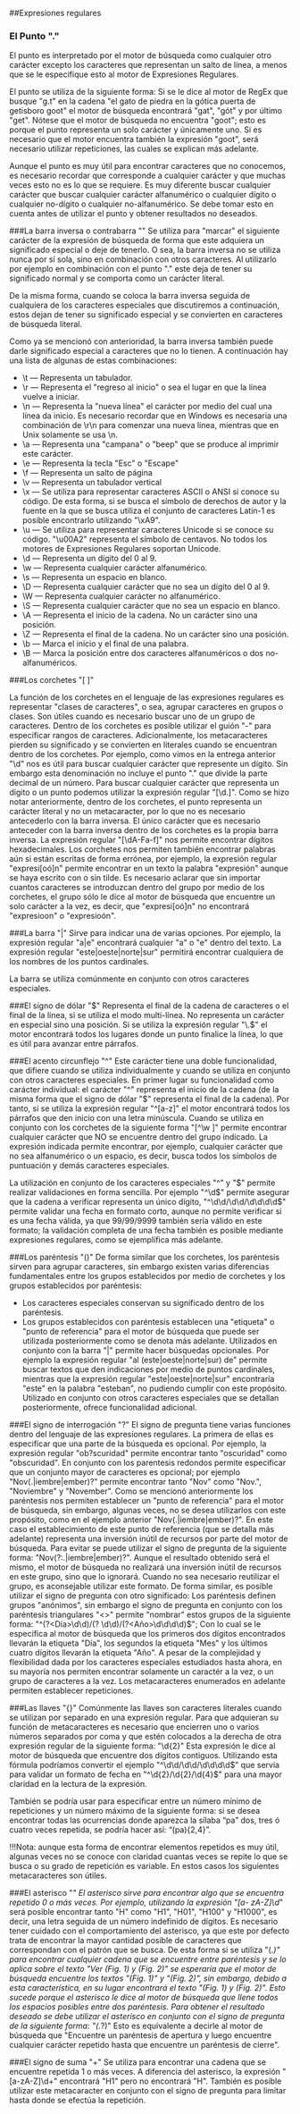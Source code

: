 ##Expresiones regulares

### El Punto "."
El punto es interpretado por el motor de búsqueda como cualquier otro carácter excepto los caracteres que representan un salto de línea, a menos que se le especifique esto al motor de Expresiones Regulares.

El punto se utiliza de la siguiente forma: Si se le dice al motor de RegEx que busque "g.t" en la cadena "el gato de
piedra en la gótica puerta de getisboro goot" el motor de búsqueda encontrará "gat", "gót" y por último "get". Nótese
que el motor de búsqueda no encuentra "goot"; esto es porque el punto representa un solo carácter y únicamente uno. Si
es necesario que el motor encuentra también la expresión "goot", será necesario utilizar repeticiones, las cuales se
explican más adelante.

Aunque el punto es muy útil para encontrar caracteres que no conocemos, es necesario recordar que corresponde a cualquier carácter y que muchas veces esto no es lo que se requiere. Es muy diferente buscar cualquier carácter que buscar cualquier carácter alfanumérico o cualquier dígito o cualquier no-dígito o cualquier no-alfanumérico. Se debe tomar esto en cuenta antes de utilizar el punto y obtener resultados no deseados.

###La barra inversa o contrabarra "\"
Se utiliza para "marcar" el siguiente carácter de la expresión de búsqueda de forma que este adquiera un significado especial o deje de tenerlo. O sea, la barra inversa no se utiliza nunca por sí sola, sino en combinación con otros caracteres. Al utilizarlo por ejemplo en combinación con el punto "\." este deja de tener su significado normal y se comporta como un carácter literal.

De la misma forma, cuando se coloca la barra inversa seguida de cualquiera de los caracteres especiales que discutiremos a continuación, estos dejan de tener su significado especial y se convierten en caracteres de búsqueda literal.

Como ya se mencionó con anterioridad, la barra inversa también puede darle significado especial a caracteres que no lo tienen. A continuación hay una lista de algunas de estas combinaciones:

* \t — Representa un tabulador.
* \r — Representa el "regreso al inicio" o sea el lugar en que la línea vuelve a iniciar.
* \n — Representa la "nueva línea" el carácter por medio del cual una línea da inicio. Es necesario recordar que en Windows es necesaria una combinación de \r\n para comenzar una nueva línea, mientras que en Unix solamente se usa \n.
* \a — Representa una "campana" o "beep" que se produce al imprimir este carácter.
* \e — Representa la tecla "Esc" o "Escape"
* \f — Representa un salto de página
* \v — Representa un tabulador vertical
* \x — Se utiliza para representar caracteres ASCII o ANSI si conoce su código. De esta forma, si se busca el símbolo de derechos de autor y la fuente en la que se busca utiliza el conjunto de caracteres Latin-1 es posible encontrarlo utilizando "\xA9".
* \u — Se utiliza para representar caracteres Unicode si se conoce su código. "\u00A2" representa el símbolo de centavos. No todos los motores de Expresiones Regulares soportan Unicode.
* \d — Representa un dígito del 0 al 9.
* \w — Representa cualquier carácter alfanumérico.
* \s — Representa un espacio en blanco.
* \D — Representa cualquier carácter que no sea un dígito del 0 al 9.
* \W — Representa cualquier carácter no alfanumérico.
* \S — Representa cualquier carácter que no sea un espacio en blanco.
* \A — Representa el inicio de la cadena. No un carácter sino una posición.
* \Z — Representa el final de la cadena. No un carácter sino una posición.
* \b — Marca el inicio y el final de una palabra.
* \B — Marca la posición entre dos caracteres alfanuméricos o dos no-alfanuméricos.

###Los corchetes "[ ]"

La función de los corchetes en el lenguaje de las expresiones regulares es representar "clases de caracteres", o sea, agrupar caracteres en grupos o clases. Son útiles cuando es necesario buscar uno de un grupo de caracteres. Dentro de los corchetes es posible utilizar el guión "-" para especificar rangos de caracteres. Adicionalmente, los metacaracteres pierden su significado y se convierten en literales cuando se encuentran dentro de los corchetes. Por ejemplo, como vimos en la entrega anterior "\d" nos es útil para buscar cualquier carácter que represente un dígito. Sin embargo esta denominación no incluye el punto "." que divide la parte decimal de un número. Para buscar cualquier carácter que representa un dígito o un punto podemos utilizar la expresión regular "[\d.]". Como se hizo notar anteriormente, dentro de los corchetes, el punto representa un carácter literal y no un metacaracter, por lo que no es necesario antecederlo con la barra inversa. El único  carácter que es necesario anteceder con la barra inversa dentro de los corchetes es la propia barra inversa. La expresión regular "[\dA-Fa-f]" nos permite encontrar dígitos hexadecimales. Los corchetes nos permiten también encontrar palabras aún si están escritas de forma errónea, por ejemplo, la expresión regular "expresi[oó]n" permite encontrar en un texto la  palabra "expresión" aunque se haya escrito con o sin tilde. Es necesario aclarar que sin importar cuantos caracteres se introduzcan dentro del grupo por medio de los corchetes, el grupo sólo le dice al motor de búsqueda que encuentre un solo carácter a la vez, es decir, que "expresi[oó]n" no encontrará "expresioon" o "expresioón".

###La barra "|"
Sirve para indicar una de varias opciones. Por ejemplo, la expresión regular "a|e" encontrará cualquier "a" o "e" dentro del texto. La expresión regular "este|oeste|norte|sur" permitirá encontrar cualquiera de los nombres de los puntos cardinales. 

La barra se utiliza comúnmente en conjunto con otros caracteres especiales.

###El signo de dólar "$"
Representa el final de la cadena de caracteres o el final de la línea, si se utiliza el modo multi-línea. No representa un carácter en especial sino una posición. Si se utiliza la expresión regular "\.$" el motor encontrará todos los lugares donde un punto finalice la línea, lo que es útil para avanzar entre párrafos.

###El acento circunflejo "^"
Este carácter tiene una doble funcionalidad, que difiere cuando se utiliza individualmente y cuando se utiliza en conjunto con otros caracteres especiales. En primer lugar su funcionalidad como carácter individual: el carácter "^" representa el inicio de la cadena (de la misma forma que el signo de dólar "$" representa el final de la cadena). Por tanto, si se utiliza la expresión regular "^[a-z]" el motor encontrará todos los párrafos que den inicio con una letra minúscula. Cuando se utiliza en conjunto con los corchetes de la siguiente forma "[^\w ]" permite encontrar cualquier carácter que NO se encuentre dentro del grupo indicado. La expresión indicada permite encontrar, por ejemplo, cualquier carácter que no sea alfanumérico o un espacio, es decir, busca todos los símbolos de puntuación y demás caracteres especiales.

La utilización en conjunto de los caracteres especiales "^" y "$" permite realizar validaciones en forma sencilla. Por ejemplo "^\d$" permite asegurar que la cadena a verificar representa un único dígito, "^\d\d/\d\d/\d\d\d\d$" permite validar una fecha en formato corto, aunque no permite verificar si es una fecha válida, ya que 99/99/9999 también sería válido en este formato; la validación completa de una fecha también es posible mediante expresiones regulares, como se ejemplifica más adelante.

###Los paréntesis "()"
De forma similar que los corchetes, los paréntesis sirven para agrupar caracteres, sin embargo existen varias diferencias
fundamentales entre los grupos establecidos por medio de corchetes y los grupos establecidos por paréntesis:

* Los caracteres especiales conservan su significado dentro de los paréntesis.
* Los grupos establecidos con paréntesis establecen una "etiqueta" o "punto de referencia" para el motor de
búsqueda que puede ser utilizada posteriormente como se denota más adelante.
Utilizados en conjunto con la barra "|" permite hacer búsquedas opcionales. Por ejemplo la expresión regular
"al (este|oeste|norte|sur) de" permite buscar textos que den indicaciones por medio de puntos cardinales,
mientras que la expresión regular "este|oeste|norte|sur" encontraría "este" en la palabra "esteban", no pudiendo
cumplir con este propósito.
Utilizado en conjunto con otros caracteres especiales que se detallan posteriormente, ofrece funcionalidad
adicional.

###El signo de interrogación "?"
El signo de pregunta tiene varias funciones dentro del lenguaje de las expresiones regulares. La primera de ellas es
especificar que una parte de la búsqueda es opcional. Por ejemplo, la expresión regular "ob?scuridad" permite encontrar
tanto "oscuridad" como "obscuridad". En conjunto con los parentesis redondos permite especificar que un conjunto
mayor de caracteres es opcional; por ejemplo "Nov(\.|iembre|ember)?" permite encontrar tanto "Nov" como "Nov.",
"Noviembre" y "November". Como se mencionó anteriormente los paréntesis nos permiten establecer un "punto de
referencia" para el motor de búsqueda, sin embargo, algunas veces, no se desea utilizarlos con este propósito, como en
el ejemplo anterior "Nov(\.|iembre|ember)?". En este caso el establecimiento de este punto de referencia (que se detalla
más adelante) representa una inversión inútil de recursos por parte del motor de búsqueda. Para evitar se puede utilizar
el signo de pregunta de la siguiente forma: "Nov(?:\.|iembre|ember)?". Aunque el resultado obtenido será el mismo, el
motor de búsqueda no realizará una inversión inútil de recursos en este grupo, sino que lo ignorará. Cuando no sea
necesario reutilizar el grupo, es aconsejable utilizar este formato. De forma similar, es posible utilizar el signo de
pregunta con otro significado: Los paréntesis definen grupos "anónimos", sin embargo el signo de pregunta en conjunto
con los paréntesis triangulares "<>" permite "nombrar" estos grupos de la siguiente forma: "^(?<Día>\d\d)/(?
<Mes>\d\d)/(?<Año>\d\d\d\d)$"; Con lo cual se le especifica al motor de búsqueda que los primeros dos dígitos
encontrados llevarán la etiqueta "Día", los segundos la etiqueta "Mes" y los últimos cuatro dígitos llevarán la etiqueta
"Año".
A pesar de la complejidad y flexibilidad dada por los caracteres especiales estudiados hasta ahora, en su mayoría nos
permiten encontrar solamente un caractér a la vez, o un grupo de caracteres a la vez. Los metacaracteres enumerados en
adelante permiten establecer repeticiones.

###Las llaves "{}"
Comúnmente las llaves son caracteres literales cuando se utilizan por separado en una expresión regular. Para que
adquieran su función de metacaracteres es necesario que encierren uno o varios números separados por coma y que
estén colocados a la derecha de otra expresión regular de la siguiente forma: "\d{2}" Esta expresión le dice al motor de
búsqueda que encuentre dos dígitos contiguos. Utilizando esta fórmula podríamos convertir el ejemplo
"^\d\d/\d\d/\d\d\d\d$" que servía para validar un formato de fecha en "^\d{2}/\d{2}/\d{4}$" para una mayor claridad en
la lectura de la expresión.

También se podría usar para especificar entre un número mínimo de repeticiones y un número máximo de la siguiente
forma: si se desea encontrar todas las ocurrencias donde aparezca la sílaba “pa” dos, tres ó cuatro veces repetida, se
podría hacer así: “(pa){2,4}”.

!!!Nota: 
    aunque esta forma de encontrar elementos repetidos es muy útil, algunas veces no se conoce con claridad cuantas
veces se repite lo que se busca o su grado de repetición es variable. En estos casos los siguientes metacaracteres son
útiles.

###El asterisco "*"
El asterisco sirve para encontrar algo que se encuentra repetido 0 o más veces. Por ejemplo, utilizando la expresión "[a-
zA-Z]\d*" será posible encontrar tanto "H" como "H1", "H01", "H100" y "H1000", es decir, una letra seguida de un número indefinido de dígitos. Es necesario tener cuidado con el comportamiento del asterisco, ya que este por defecto trata de encontrar la mayor cantidad posible de caracteres que correspondan con el patrón que se busca. De esta forma si se utiliza "\(.*\)" para encontrar cualquier cadena que se encuentre entre paréntesis y se lo aplica sobre el texto "Ver (Fig. 1) y (Fig. 2)" se esperaría que el motor de búsqueda encuentre los textos "(Fig. 1)" y "(Fig. 2)", sin embargo, debido a esta característica, en su lugar encontrará el texto "(Fig. 1) y (Fig. 2)". Esto sucede porque el asterisco le dice al motor de búsqueda que llene todos los espacios posibles entre dos paréntesis. Para obtener el resultado deseado se debe utilizar el asterisco en conjunto con el signo de pregunta de la siguiente forma: "\(.*?\)" Esto es equivalente a decirle al motor de búsqueda que "Encuentre un paréntesis de apertura y luego encuentre cualquier carácter repetido hasta que encuentre un paréntesis de cierre".

###El signo de suma "+"
Se utiliza para encontrar una cadena que se encuentre repetida 1 o más veces. A diferencia del asterisco, la expresión
"[a-zA-Z]\d+" encontrará "H1" pero no encontrará "H". También es posible utilizar este metacaracter en conjunto con el
signo de pregunta para limitar hasta donde se efectúa la repetición.